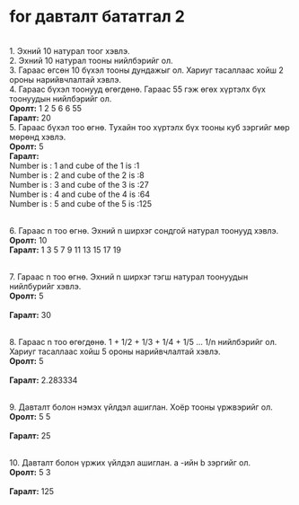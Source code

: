 # for давталт бататгал 2

<br>1. Эхний 10 натурал тоог хэвлэ.
<br>2. Эхний 10 натурал тооны нийлбэрийг ол.
<br>3. Гараас өгсөн 10 бүхэл тооны дундажыг ол. Хариуг тасаллаас хойш 2 ороны нарийвчлалтай хэвлэ.
<br>4. Гараас бүхэл тоонууд өгөгдөнө. Гараас 55 гэж өгөх хүртэлх бүх тоонуудын нийлбэрийг ол.
   <br> **Оролт:** 1 2 5 6 6 55
   <br> **Гаралт:** 20
<br>5. Гараас бүхэл тоо өгнө. Тухайн тоо хүртэлх бүх тооны куб зэргийг мөр мөрөнд хэвлэ.
<br> **Оролт:** 5
<br> **Гаралт:** 
<br>Number is : 1 and cube of the 1 is :1
<br>Number is : 2 and cube of the 2 is :8
<br>Number is : 3 and cube of the 3 is :27
<br>Number is : 4 and cube of the 4 is :64
<br>Number is : 5 and cube of the 5 is :125

<br>6. Гараас n тоо өгнө. Эхний n ширхэг сондгой натурал тоонууд хэвлэ.
<br> **Оролт:** 10
<br> **Гаралт:** 1 3 5 7 9 11 13 15 17 19

<br>7. Гараас n тоо өгнө. Эхний n ширхэг тэгш натурал тоонуудын нийлбурийг хэвлэ. 
<br> **Оролт:** 5   
<br> **Гаралт:** 30

<br>8. Гараас n тоо өгөгдөнө. 1 + 1/2 + 1/3 + 1/4 + 1/5 ... 1/n нийлбэрийг ол. Хариуг тасаллаас хойш 5 ороны нарийвчлалтай хэвлэ.
<br> **Оролт:** 5   
<br> **Гаралт:** 2.283334

<br>9. Давталт болон нэмэх үйлдэл ашиглан. Хоёр тооны үржвэрийг ол. 
<br> **Оролт:** 5 5   
<br> **Гаралт:** 25

<br>10. Давталт болон үржих үйлдэл ашиглан. a -ийн b зэргийг ол. 
<br> **Оролт:** 5 3   
<br> **Гаралт:** 125

<!-- &ensp; **Гаралт:** 
<br>&ensp;&ensp;&ensp;&ensp; 0 0
<br>&ensp; &ensp;&ensp;&ensp;1 1
<br>&ensp; &ensp;&ensp;&ensp;1 4
<br>&ensp; &ensp;&ensp;&ensp;2 2
<br>&ensp; &ensp;&ensp;&ensp;2 3
<br>&ensp; &ensp;&ensp;&ensp;3 2
<br>&ensp; &ensp;&ensp;&ensp;3 3
<br>&ensp; &ensp;&ensp;&ensp;4 1
<br>&ensp; &ensp;&ensp;&ensp;4 4 -->
